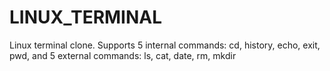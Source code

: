 # LINUX_TERMINAL
Linux terminal clone. Supports 5 internal commands: cd, history, echo, exit, pwd, and 5 external commands: ls, cat, date, rm, mkdir
